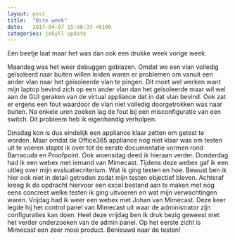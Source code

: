 ```yaml
---
layout: post
title:  "8ste week"
date:   2017-04-07 15:00:33 +0100
categories: jekyll update
---
```

Een beetje laat maar het was dan ook een drukke week vorige week.

Maandag was het weer debuggen geblazen. Omdat we een vlan volledig geïsoleerd naar buiten willen leiden waren er problemen om vanuit een ander vlan naar het geïsoleerde vlan te pingen. Dit moet wel werken want mijn laptop bevind zich op een ander vlan dan het geïsoleerde maar wil wel aan de GUI geraken van de virtual appliance dat in dat vlan bevind. Ook zat er ergens een fout waardoor de vlan niet volledig doorgetrokken was naar buiten. Na enkele uren zoeken lag de fout bij een misconfiguratie van een switch. Dit probleem heb ik eigenhandig verholpen.

Dinsdag kon is dus eindelijk een appliance klaar zetten om getest te worden. Maar omdat de Office365 appliance nog niet klaar was om testen uit te voeren stapte ik over tot de eerste documentatie vormen rond Barracuda en Proofpoint. 
Ook woensdag deed ik hieraan verder.
Donderdag had ik een webex met iemand van Mimecast. Tijdens deze webex gaf ik een uitleg over mijn evaluatiecriterium. Wat ik ging testen en hoe. Bewust ben ik hier ook niet in detail getreden zodat mijn testen objectief bleven. Achteraf kreeg ik de opdracht hiervoor een excel bestand aan te maken met nog eens concreet welke testen ik ging uitvoeren en wat mijn verwachtingen waren.
Vrijdag had ik weer een webex met Johan van Mimecast. Deze keer legde hij het control panel van Mimecast uit waar de administrator zijn configuraties kan doen. Heel deze vrijdag ben ik druk bezig geweest met het verder onderzoeken van de admin panel. Op het eerste zicht is Mimecast een zeer mooi product. Benieuwd naar de testen!
